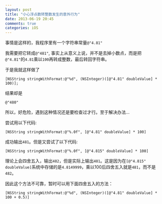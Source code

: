 ```yaml
---
layout: post
title: "小心浮点数转整数发生的意外行为"
date: 2013-06-19 20:45
comments: true
categories: iOS 
---
```


事情是这样的，我程序里有一个字符串常量`@"4.81"`

我需要把它转成`@"481"`, 事实上从意义上说，并不是去掉小数点，而是把`@"4.81"`的`4.81`乘以`100`再转成整数，最后转回字符串。

于是我就这样做了

```
[NSString stringWithFormat:@"%d", (NSInteger)([@"4.81" doubleValue] * 100)];
```

结果却是

```
@"480"
```

所以，好危险，遇到这种情况还是要检查过才行。至于解决办法… 
<!-- more -->
尝试用以下代码:

```
[NSString stringWithFormat:@"%.0f", [@"4.81" doubleValue] * 100]
```

成功输出`481`。但是又尝试了以下代码:

```
[NSString stringWithFormat:@"%.0f", [@"4.815" doubleValue] * 100]
```

理论上会四舍五入，输出`482`，但是实际上输出`481`。这是因为在`[@"4.815" doubleValue]`系统中存储的是`4.8149999`，乘以100后四舍五入就是`481`，而不是`482`。

因此这个方法不可靠，暂时可以用下面四舍五入的方法：

```
[NSString stringWithFormat:@"%d", (NSInteger)([@"4.81" doubleValue] * 100 + 0.5)]
```
